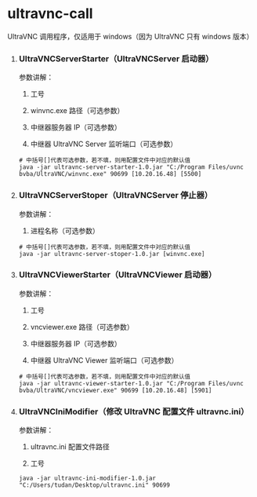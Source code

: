 # ultravnc-call
UltraVNC 调用程序，仅适用于 windows（因为 UltraVNC 只有 windows 版本）

1. ### UltraVNCServerStarter（UltraVNCServer 启动器）

   参数讲解：

   1. 工号

   2. winvnc.exe 路径（可选参数）

   3. 中继器服务器 IP（可选参数）

   4. 中继器 UltraVNC Server 监听端口（可选参数）

   ```
   # 中括号[]代表可选参数，若不填，则用配置文件中对应的默认值
   java -jar ultravnc-server-starter-1.0.jar "C:/Program Files/uvnc bvba/UltraVNC/winvnc.exe" 90699 [10.20.16.48] [5500]
   ```

2. ### UltraVNCServerStoper（UltraVNCServer 停止器）

   参数讲解：

   1. 进程名称（可选参数）

   ```
   # 中括号[]代表可选参数，若不填，则用配置文件中对应的默认值
   java -jar ultravnc-server-stoper-1.0.jar [winvnc.exe]
   ```

3. ### UltraVNCViewerStarter（UltraVNCViewer 启动器）

   参数讲解：

   1. 工号

   2. vncviewer.exe 路径（可选参数）

   3. 中继器服务器 IP（可选参数）

   4. 中继器 UltraVNC Viewer 监听端口（可选参数）

   ```
   # 中括号[]代表可选参数，若不填，则用配置文件中对应的默认值
   java -jar ultravnc-viewer-starter-1.0.jar "C:/Program Files/uvnc bvba/UltraVNC/vncviewer.exe" 90699 [10.20.16.48] [5901]
   ```

4. ### UltraVNCIniModifier（修改 UltraVNC 配置文件 ultravnc.ini）

   参数讲解：

   1. ultravnc.ini 配置文件路径

   2. 工号

   ```
   java -jar ultravnc-ini-modifier-1.0.jar "C:/Users/tudan/Desktop/ultravnc.ini" 90699
   ```